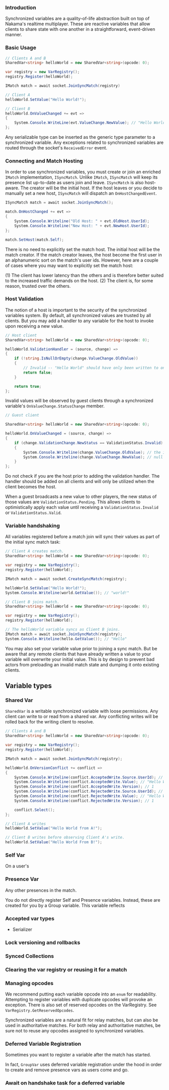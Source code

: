 ### Introduction

Synchronized variables are a quality-of-life abstraction built on top of Nakama's realtime
multiplayer. These are reactive variables that allow clients to share state with one another in
a straightforward, event-driven manner.

### Basic Usage

```csharp
// Clients A and B
SharedVar<string> helloWorld = new SharedVar<string>(opcode: 0);

var registry = new VarRegistry();
registry.Register(helloWorld);

IMatch match = await socket.JoinSyncMatch(registry)

// Client A
helloWorld.SetValue("Hello World!");

// Client B
helloWorld.OnValueChanged += evt =>
{
    System.Console.WriteLine(evt.ValueChange.NewValue); // "Hello World!"
};
```

Any serializable type can be inserted as the generic type parameter to a synchronized variable. Any exceptions
related to synchronized variables are routed through the socket's `ReceivedError` event.

### Connecting and Match Hosting

In order to use synchronized variables, you must create or join an enriched `IMatch` implementation, `ISyncMatch`. Unlike `IMatch`, `ISyncMatch` will keep its presence list up-to-date as users join and leave. `ISyncMatch` is also host-aware. The creator will be the initial host. If the host leaves or you decide to manually set a new host, `ISyncMatch` will dispatch an `OnHostChangedEvent`.


```csharp
ISyncMatch match = await socket.JoinSyncMatch();

match.OnHostChanged += evt =>
{
    System.Console.Writeline("Old Host: " + evt.OldHost.UserId);
    System.Console.Writeline("New Host: " + evt.NewHost.UserId);
};

match.SetHost(match.Self);
```

There is no need to explicitly set the match host. The initial host will be the match creator. If the match
creator leaves, the host become the first user in an alphanumeric sort on the match's user ids. However, here are a couple of cases where you may want to explicitly set the match host:

(1) The client has lower latency than the others and is therefore better suited to the increased traffic demands on the host.
(2) The client is, for some reason, trusted over the others.

### Host Validation
The notion of a host is important to the security of the synchronized variables system. By default, all
synchronized values are trusted by all clients. But you may add a handler to any variable for the host to invoke
upon receiving a new value.

```csharp
// Host client
SharedVar<string> helloWorld = new SharedVar<string>(opcode: 0);

helloWorld.ValidationHandler = (source, change) =>
{
    if (!string.IsNullOrEmpty(change.ValueChange.OldValue))
    {
        // Invalid -- "Hello World" should have only been written to once!
        return false;
    }

    return true;
};
```

Invalid values will be observed by guest clients through a synchronized variable's `OnValueChange.StatusChange` member.

```csharp
// Guest client

SharedVar<string> helloWorld = new SharedVar<string>(opcode: 0);

helloWorld.OnValueChanged = (source, change) =>
{
    if (change.ValidationChange.NewStatus == ValidationStatus.Invalid)
    {
        System.Console.Writeline(change.ValueChange.OldValue); // the invalid value
        System.Console.Writeline(change.ValueChange.NewValue); // null - this is the original value of the variable.
    }
};
```

Do not check if you are the host prior to adding the validation handler. The handler should be added on all clients and will only be utilized when the client becomes the host.

When a guest broadcasts a new value to other players, the new status of those values are `ValidationStatus.Pending`. This allows clients to optimistically apply each value until receiving a `ValidationStatus.Invalid` or
`ValidationStatus.Valid`.

### Variable handshaking
All variables registered before a match join will sync their values as part of the initial sync match task:

```csharp
// Client A creates match.
SharedVar<string> helloWorld = new SharedVar<string>(opcode: 0);

var registry = new VarRegistry();
registry.Register(helloWorld);

IMatch match = await socket.CreateSyncMatch(registry);

helloWorld.SetValue("Hello World!");
System.Console.Writeline(world.GetValue()); // "world!"

// Client B joins match.
SharedVar<string> helloWorld = new SharedVar<string>(opcode: 0);

var registry = new VarRegistry();
registry.Register(helloWorld);

// The helloWorld variable syncs as Client B joins.
IMatch match = await socket.JoinSyncMatch(registry);
System.Console.Writeline(hello.GetValue()); // "Hello"

```

You may also set your variable value prior to joining a sync match. But be aware that any remote clients
that have already written a value to your variable will overwrite your initial value. This is by design
to prevent bad actors from preloading an invalid match state and dumping it onto existing clients.

## Variable types

### Shared Var
`SharedVar` is a writable synchronized variable with loose permissions. Any client can write to or read from a shared var. Any conflicting writes will be rolled back for the writing client to resolve.

```csharp
// Clients A and B
SharedVar<string> helloWorld = new SharedVar<string>(opcode: 0);

var registry = new VarRegistry();
registry.Register(helloWorld);

IMatch match = await socket.JoinSyncMatch(registry);

helloWorld.OnVersionConflict += conflict =>
{
    System.Console.Writeline(conflict.AcceptedWrite.Source.UserId); // "Client A"
    System.Console.Writeline(conflict.AcceptedWrite.Value); // "Hello World From A"
    System.Console.Writeline(conflict.AcceptedWrite.Version); // 1
    System.Console.Writeline(conflict.RejectedWrite.Source.UserId); // "Client B"
    System.Console.Writeline(conflict.RejectedWrite.Value); // "Hello World From B"
    System.Console.Writeline(conflict.RejectedWrite.Version); // 1

    conflict.Select();
};

// Client A writes
helloWorld.SetValue("Hello World from A!");

// Client B writes before observing Client A's write.
helloWorld.SetValue("Hello World From B!");
```

### Self Var
On a user's

### Presence Var
Any other presences in the match.

You do not directly register Self and Presence variables. Instead, these are created for you by a Group variable.
This variable reflects

### Accepted var types
- Serializer

### Lock versioning and rollbacks


### Synced Collections

### Clearing the var registry or reusing it for a match

### Managing opcodes
We recommend putting each variable opcode into an `enum` for readability. Attempting to register variables with duplicate opcodes will provoke an exception. There is also set of reserved opcodes on the VarRegistry. See `VarRegistry.GetReservedOpcodes`.

Synchronized variables are a natural fit for relay matches, but can also be used in authoritative matches. For both
relay and authoritative matches, be sure not to reuse any opcodes assigned to synchronized variables.

### Deferred Variable Registration

Sometimes you want to register a variable after the match has started.

In fact, `GroupVar` uses deferred variable registration under the hood in order to create and remove
presence vars as users come and go.


### Await on handshake task for a deferred variable